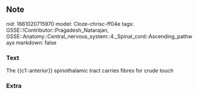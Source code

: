 ## Note
nid: 1661020715970
model: Cloze-chrisc-ff04e
tags: GSSE::!Contributor::Pragadesh_Natarajan, GSSE::Anatomy::Central_nervous_system::4._Spinal_cord::Ascending_pathways
markdown: false

### Text
The {{c1::anterior}} spinothalamic tract carries fibres for crude touch

### Extra

